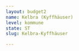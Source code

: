 ```yaml
---
layout: budget2
name: Kelbra (Kyffhäuser)
level: kommune
state: ST
slug: Kelbra-Kyffhäuser

---
```



